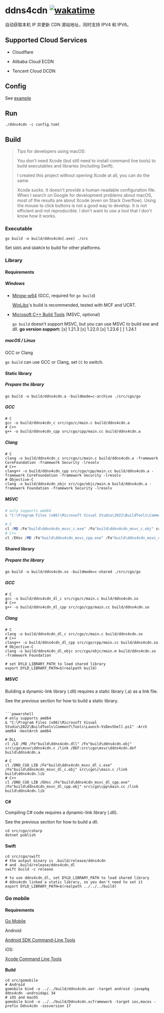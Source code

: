 # ddns4cdn [![wakatime](https://wakatime.com/badge/github/jat001/ddns4cdn.svg)](https://wakatime.com/@Jat/projects/jpfnwygket)

自动获取本机 IP 并更新 CDN 源站地址，同时支持 IPV4 和 IPV6。

## Supported Cloud Services

- Cloudflare

- Alibaba Cloud ECDN

- Tencent Cloud DCDN

## Config

See [example](/config.example.toml)

## Run

```shell
./ddns4cdn -c config.toml
```

## Build

> Tips for developers using macOS:
>
> You don't need Xcode (but still need to install command line tools) to build executables and libraries (including Swift).
>
> I created this project without opening Xcode at all, you can do the same.
>
> Xcode sucks. It doesn't provide a human-readable configuration file. When I search on Google for development problems about macOS, most of the results are about Xcode (even on Stack Overflow). Using the mouse to click buttons is not a good way to develop. It is not efficient and not reproducible. I don't want to use a tool that I don't know how it works.

### Executable

```shell
go build -o build/ddns4cdn[.exe] ./src
```

Set `GOOS` and `GOARCH` to build for other platforms.

### Library

#### Requirements

##### Windows

- [Mingw-w64](https://www.mingw-w64.org/downloads/) (GCC, required for `go build`)

  [WinLibs](https://winlibs.com/#download-release)'s build is recommended, tested with MCF and UCRT.

- [Microsoft C++ Build Tools](https://visualstudio.microsoft.com/visual-cpp-build-tools/)  (MSVC, optional)

  `go build` doesn't support MSVC, but you can use MSVC to build exe and dll.
  **go version support:**
  [x] 1.21.3
  [x] 1.22.0
  [x] 1.23.6
  [ ] 1.24.1

##### macOS / Linux

GCC or Clang

`go build` can use GCC or Clang, set `CC` to switch.

#### Static library

##### Prepare the library

```shell
go build -o build/ddns4cdn.a -buildmode=c-archive ./src/cgo/go
```

##### GCC

```shell
# C
gcc -o build/ddns4cdn_c src/cgo/c/main.c build/ddns4cdn.a
# C++
g++ -o build/ddns4cdn_cpp src/cgo/cpp/main.cc build/ddns4cdn.a
```

##### Clang

```shell
# C
clang -o build/ddns4cdn_c src/cgo/c/main.c build/ddns4cdn.a -framework CoreFoundation -framework Security -lresolv
# C++
clang++ -o build/ddns4cdn_cpp src/cgo/cpp/main.cc build/ddns4cdn.a -framework CoreFoundation -framework Security -lresolv
# Objective-C
clang -o build/ddns4cdn_objc src/cgo/objc/main.m build/ddns4cdn.a -framework Foundation -framework Security -lresolv
```

##### MSVC

```powershell
# only supports amd64
& "C:\Program Files (x86)\Microsoft Visual Studio\2022\BuildTools\Common7\Tools\Launch-VsDevShell.ps1" -Arch amd64 -HostArch amd64

# C
cl /MD /Fe"build\ddns4cdn_msvc_c.exe" /Fo"build\ddns4cdn_msvc_c.obj" src\cgo\c\main.c /link build\ddns4cdn.a
# C++
cl /EHsc /MD /Fe"build\ddns4cdn_msvc_cpp.exe" /Fo"build\ddns4cdn_msvc_cpp.obj" src\cgo\cpp\main.cc /link build\ddns4cdn.a
```

#### Shared library

##### Prepare the library

```shell
go build -o build/ddns4cdn.so -buildmode=c-shared ./src/cgo/go
```

##### GCC

```shell
# C
gcc -o build/ddns4cdn_dl_c src/cgo/c/main.c build/ddns4cdn.so
# C++
g++ -o build/ddns4cdn_dl_cpp src/cgo/cpp/main.cc build/ddns4cdn.so
```

##### Clang

```shell
# C
clang -o build/ddns4cdn_dl_c src/cgo/c/main.c build/ddns4cdn.so
# C++
clang++ -o build/ddns4cdn_dl_cpp src/cgo/cpp/main.cc build/ddns4cdn.so
# Objective-C
clang -o build/ddns4cdn_dl_objc src/cgo/objc/main.m build/ddns4cdn.so -framework Foundation

# set DYLD_LIBRARY_PATH to load shared library
export DYLD_LIBRARY_PATH=$(realpath build)
```

##### MSVC

Building a dynamic-link library (.dll) requires a static library (.a) as a link file.

See the previous section for how to build a static library.

```shell

```powershell
# only supports amd64
& "C:\Program Files (x86)\Microsoft Visual Studio\2022\BuildTools\Common7\Tools\Launch-VsDevShell.ps1" -Arch amd64 -HostArch amd64

# DLL
cl /LD /MD /Fe"build\ddns4cdn.dll" /Fo"build\ddns4cdn.obj" src\cgo\msvc\ddns4cdn.c /link /DEF:src\cgo\msvc\ddns4cdn.def build\ddns4cdn.a

# C
cl /DNO_CGO_LIB /Fe"build\ddns4cdn_msvc_dl_c.exe" /Fo"build\ddns4cdn_msvc_dl_c.obj" src\cgo\c\main.c /link build\ddns4cdn.lib
# C++
cl /DNO_CGO_LIB /EHsc /Fe"build\ddns4cdn_msvc_dl_cpp.exe" /Fo"build\ddns4cdn_msvc_dl_cpp.obj" src\cgo\cpp\main.cc /link build\ddns4cdn.lib
```

#### C\#

Compiling C# code requires a dynamic-link library (.dll).

See the previous section for how to build a dll.

```shell
cd src/cgo/csharp
dotnet publish
```

#### Swift

```shell
cd src/cgo/swift
# the output binary is .build/release/ddns4cdn
# and .build/release/ddns4cdn_dl
swift build -c release

# to use ddns4cdn_dl, set DYLD_LIBRARY_PATH to load shared library
# ddns4cdn linked a static library, so you don't need to set it
export DYLD_LIBRARY_PATH=$(realpath ../../../build)
```

### Go mobile

#### Requirements

[Go Mobile](https://github.com/golang/go/wiki/Mobile)

Android:

[Android SDK Command-Line Tools](https://developer.android.com/tools/)

iOS:

[Xcode Command Line Tools](https://developer.apple.com/xcode/resources/)

#### Build

```shell
cd src/gomobile
# Android
gomobile bind -o ../../build/ddns4cdn.aar -target android -javapkg ddns4cdn -androidapi 34
# iOS and macOS
gomobile bind -o ../../build/Ddns4cdn.xcframework -target ios,macos -prefix Ddns4cdn -iosversion 17
```
